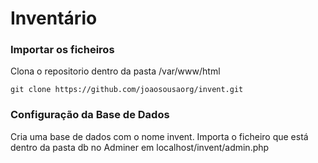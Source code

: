 # Inventário
### Importar os ficheiros
Clona o repositorio dentro da pasta /var/www/html
```
git clone https://github.com/joaosousaorg/invent.git
```
### Configuração da Base de Dados
Cria uma base de dados com o nome invent.
Importa o ficheiro que está dentro da pasta db no Adminer em localhost/invent/admin.php
